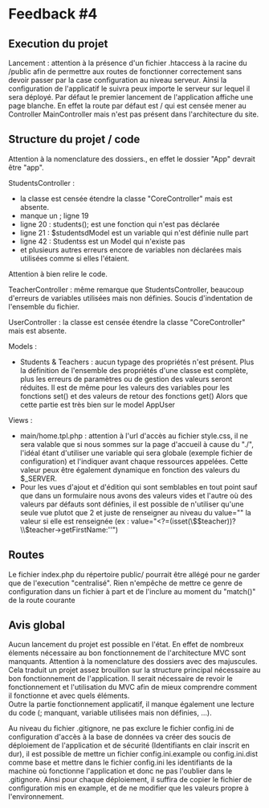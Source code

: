 # Feedback #4
## Execution du projet
  
 Lancement : attention à la présence d'un fichier .htaccess à la racine du /public afin de permettre aux routes de fonctionner correctement sans devoir passer par la case configuration au niveau serveur. Ainsi la configuration de l'applicatif le suivra peux importe le serveur sur lequel il sera déployé.
Par défaut le premier lancement de l'application affiche une page blanche. En effet la route par défaut est / qui est censée mener au Controller MainController mais n'est pas présent dans l'architecture du site. 	 
  
## Structure du projet / code
Attention à la nomenclature des dossiers., en effet le dossier "App" devrait être "app". 

StudentsController : 
- la classe est censée étendre la classe "CoreController" mais est absente.
- manque un ; ligne 19
- ligne 20 : students(); est une fonction qui n'est pas déclarée
- ligne 21 : $studentsdModel est un variable qui n'est définie nulle part
- ligne 42 : Studentss est un Model qui n'existe pas
- et plusieurs autres erreurs encore de variables non déclarées mais utilisées comme si elles l'étaient.

Attention à bien relire le code. 

TeacherController : même remarque que StudentsController, beaucoup d'erreurs de variables utilisées mais non définies. Soucis d'indentation de l'ensemble du fichier.

UserController : la classe est censée étendre la classe "CoreController" mais est absente.

Models : 
- Students & Teachers : aucun typage des propriétés n'est présent. Plus la définition de l'ensemble des propriétés d'une classe est complète, plus les erreurs de paramètres ou de gestion des valeurs seront réduites. Il est de même pour les valeurs des variables pour les fonctions set() et des valeurs de retour des fonctions get()  Alors que cette partie est très bien sur le model AppUser

Views : 
- main/home.tpl.php : attention à l'url d'accès au fichier style.css, il ne sera valable que si nous sommes sur la page d'accueil à cause du "./", l'idéal étant d'utiliser une variable qui sera globale (exemple fichier de configuration) et l'indiquer avant chaque ressources appelées. Cette valeur peux être également dynamique en fonction des valeurs du $_SERVER.
- Pour les vues d'ajout et d'édition qui sont semblables en tout point sauf que dans un formulaire nous avons des valeurs vides et l'autre où des valeurs par défauts sont définies, il est possible de n'utiliser qu'une seule vue plutot que 2 et juste de renseigner au niveau du value="" la valeur si elle est renseignée (ex : value="<?=(isset(\\$$teacher))?\\$teacher->getFirstName:''")


## Routes
  
Le fichier index.php du répertoire public/ pourrait être allégé pour ne garder que de l'execution "centralisé". Rien n'empêche de mettre ce genre de configuration dans un fichier à part et de l'inclure au moment du "match()" de la route courante

## Avis global

Aucun lancement du projet est possible en l'état. En effet de nombreux élements nécessaire au bon fonctionnement de l'architecture MVC sont manquants. Attention à la nomenclature des dossiers avec des majuscules.   
Cela traduit un projet assez brouillon sur la structure principal nécessaire au bon fonctionnement de l'application. Il serait nécessaire de revoir le fonctionnement et l'utilisation du MVC afin de mieux comprendre comment il fonctionne et avec quels éléments.  
Outre la partie fonctionnement applicatif, il manque également une lecture du code (; manquant, variable utilisées mais non définies, ...).

Au niveau du fichier .gitignore, ne pas exclure le fichier config.ini de configuration d'accès à la base de données va créer des soucis de déploiement de l'application et de sécurité (Identifiants en clair inscrit en dur), il est possible de mettre un fichier config.ini.example ou config.ini.dist comme base et mettre dans le fichier config.ini les identifiants de la machine où fonctionne l'application et donc ne pas l'oublier dans le .gitignore. Ainsi pour chaque déploiement, il suffira de copier le fichier de configuration mis en example, et de ne modifier que les valeurs propre à l'environnement.





